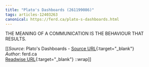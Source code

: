 ```yaml
---
title: "Plato's Dashboards (261199086)"
tags: articles-12403263
canonical: https://ferd.ca/plato-s-dashboards.html
---
```


THE MEANING OF A COMMUNICATION IS THE BEHAVIOUR THAT RESULTS.


[[_Source_: Plato's Dashboards - [Source URL](https://ferd.ca/plato-s-dashboards.html){:target="_blank"}<br>
_Author_: ferd.ca<br>
[Readwise URL](https://readwise.io/open/261199086){:target="_blank"}
::wrap]]